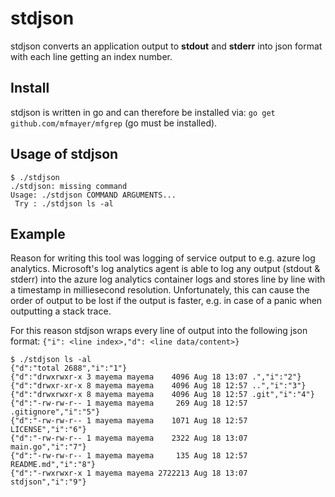 # stdjson

stdjson converts an application output to **stdout** and **stderr** into json format with each line getting an index number.

## Install

stdjson is written in go and can therefore be installed via: ``go get github.com/mfmayer/mfgrep`` (go must be installed).

## Usage of stdjson

```
$ ./stdjson 
./stdjson: missing command
Usage: ./stdjson COMMAND ARGUMENTS...
 Try : ./stdjson ls -al
```

## Example

Reason for writing this tool was logging of service output to e.g. azure log analytics. Microsoft's log analytics agent is able to log any output (stdout & stderr) into the azure log analytics container logs and stores line by line with a timestamp in milliesecond resolution. Unfortunately, this can cause the order of output to be lost if the output is faster, e.g. in case of a panic when outputting a stack trace.

For this reason stdjson wraps every line of output into the following json format: ``{"i": <line index>,"d": <line data/content>}``

```
$ ./stdjson ls -al
{"d":"total 2688","i":"1"}
{"d":"drwxrwxr-x 3 mayema mayema    4096 Aug 18 13:07 .","i":"2"}
{"d":"drwxr-xr-x 8 mayema mayema    4096 Aug 18 12:57 ..","i":"3"}
{"d":"drwxrwxr-x 8 mayema mayema    4096 Aug 18 12:57 .git","i":"4"}
{"d":"-rw-rw-r-- 1 mayema mayema     269 Aug 18 12:57 .gitignore","i":"5"}
{"d":"-rw-rw-r-- 1 mayema mayema    1071 Aug 18 12:57 LICENSE","i":"6"}
{"d":"-rw-rw-r-- 1 mayema mayema    2322 Aug 18 13:07 main.go","i":"7"}
{"d":"-rw-rw-r-- 1 mayema mayema     135 Aug 18 12:57 README.md","i":"8"}
{"d":"-rwxrwxr-x 1 mayema mayema 2722213 Aug 18 13:07 stdjson","i":"9"}
```